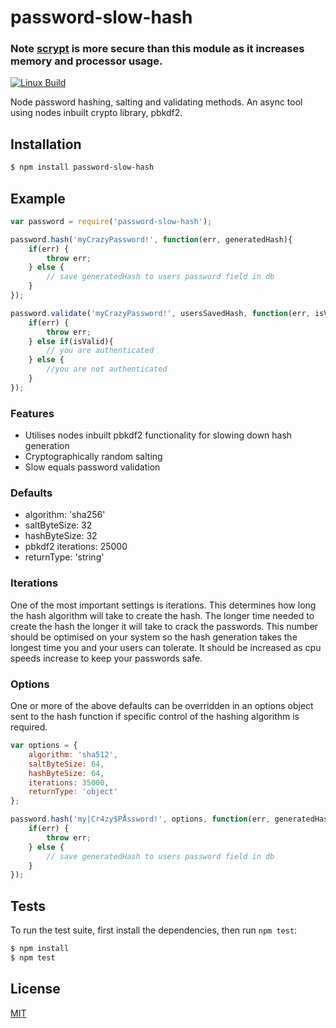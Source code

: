 # password-slow-hash

### Note [scrypt](https://github.com/barrysteyn/node-scrypt) is more secure than this module as it increases memory and processor usage. 

[![Linux Build][travis-image]][travis-url]

Node password hashing, salting and validating methods. 
An async tool using nodes inbuilt crypto library, pbkdf2.

## Installation

```bash
$ npm install password-slow-hash
```

## Example

```js
var password = require('password-slow-hash');

password.hash('myCrazyPassword!', function(err, generatedHash){
	if(err) {
		throw err;
	} else {
		// save generatedHash to users password field in db
	}	
});

password.validate('myCrazyPassword!', usersSavedHash, function(err, isValid){
	if(err) {
		throw err;
	} else if(isValid){
		// you are authenticated
	} else {
		//you are not authenticated
	}
});
```

### Features

* Utilises nodes inbuilt pbkdf2 functionality for slowing down hash generation
* Cryptographically random salting
* Slow equals password validation

### Defaults

* algorithm: 'sha256'
* saltByteSize: 32
* hashByteSize: 32
* pbkdf2 iterations: 25000
* returnType: 'string'

### Iterations

One of the most important settings is iterations. This determines how long the hash algorithm will take to create the hash. The longer time needed to create the hash the longer it will take to crack the passwords. This number should be optimised on your system so the hash generation takes the longest time you and your users can tolerate. It should be increased as cpu speeds increase to keep your passwords safe.

### Options

One or more of the above defaults can be overridden in an options object sent to the hash function if specific control of the hashing algorithm is required.

```js
var options = {
	algorithm: 'sha512',
	saltByteSize: 64,
	hashByteSize: 64,
	iterations: 35000,
	returnType: 'object'
};

password.hash('my|Cr4zy$PÅssword!', options, function(err, generatedHash){
	if(err) {
		throw err;
	} else {
		// save generatedHash to users password field in db
	}	
});
```

## Tests

  To run the test suite, first install the dependencies, then run `npm test`:

```bash
$ npm install
$ npm test
```

## License

  [MIT](LICENSE)

[travis-image]: https://img.shields.io/travis/tablackmore/password-hash/master.svg?label=linux
[travis-url]: https://travis-ci.org/tablackmore/password-hash
